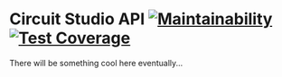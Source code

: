 # Circuit Studio API [![Maintainability](https://api.codeclimate.com/v1/badges/bbadefe8b9ba2b96e05c/maintainability)](https://codeclimate.com/github/Circuit-Studio/api/maintainability)[![Test Coverage](https://api.codeclimate.com/v1/badges/bbadefe8b9ba2b96e05c/test_coverage)](https://codeclimate.com/github/Circuit-Studio/api/test_coverage)

There will be something cool here eventually...